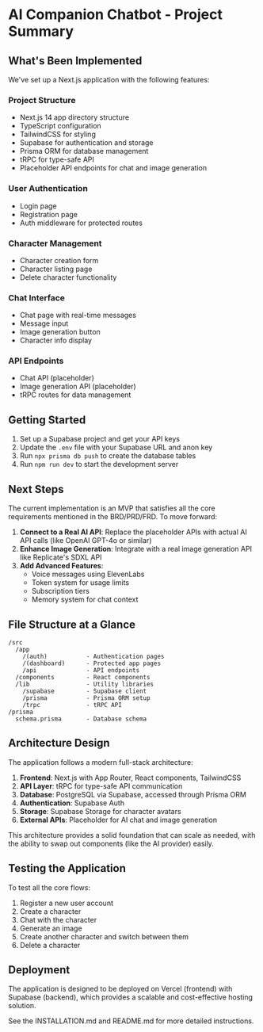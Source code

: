 # AI Companion Chatbot - Project Summary

## What's Been Implemented

We've set up a Next.js application with the following features:

### Project Structure
- Next.js 14 app directory structure
- TypeScript configuration
- TailwindCSS for styling
- Supabase for authentication and storage
- Prisma ORM for database management
- tRPC for type-safe API
- Placeholder API endpoints for chat and image generation

### User Authentication
- Login page
- Registration page
- Auth middleware for protected routes

### Character Management
- Character creation form
- Character listing page
- Delete character functionality

### Chat Interface
- Chat page with real-time messages
- Message input
- Image generation button
- Character info display

### API Endpoints
- Chat API (placeholder)
- Image generation API (placeholder)
- tRPC routes for data management

## Getting Started

1. Set up a Supabase project and get your API keys
2. Update the `.env` file with your Supabase URL and anon key
3. Run `npx prisma db push` to create the database tables
4. Run `npm run dev` to start the development server

## Next Steps

The current implementation is an MVP that satisfies all the core requirements mentioned in the BRD/PRD/FRD. To move forward:

1. **Connect to a Real AI API**: Replace the placeholder APIs with actual AI API calls (like OpenAI GPT-4o or similar)
2. **Enhance Image Generation**: Integrate with a real image generation API like Replicate's SDXL API
3. **Add Advanced Features**:
   - Voice messages using ElevenLabs
   - Token system for usage limits
   - Subscription tiers
   - Memory system for chat context

## File Structure at a Glance

```
/src
  /app
    /(auth)           - Authentication pages
    /(dashboard)      - Protected app pages
    /api              - API endpoints
  /components         - React components
  /lib                - Utility libraries
    /supabase         - Supabase client
    /prisma           - Prisma ORM setup
    /trpc             - tRPC API
/prisma
  schema.prisma       - Database schema
```

## Architecture Design

The application follows a modern full-stack architecture:

1. **Frontend**: Next.js with App Router, React components, TailwindCSS
2. **API Layer**: tRPC for type-safe API communication
3. **Database**: PostgreSQL via Supabase, accessed through Prisma ORM
4. **Authentication**: Supabase Auth
5. **Storage**: Supabase Storage for character avatars
6. **External APIs**: Placeholder for AI chat and image generation

This architecture provides a solid foundation that can scale as needed, with the ability to swap out components (like the AI provider) easily.

## Testing the Application

To test all the core flows:

1. Register a new user account
2. Create a character
3. Chat with the character
4. Generate an image
5. Create another character and switch between them
6. Delete a character

## Deployment

The application is designed to be deployed on Vercel (frontend) with Supabase (backend), which provides a scalable and cost-effective hosting solution.

See the INSTALLATION.md and README.md for more detailed instructions.
